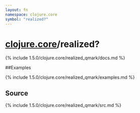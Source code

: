 ```yaml
---
layout: fn
namespace: clojure.core
symbol: "realized?"
---
```


# [clojure.core](../)/realized?

{% include 1.5.0/clojure.core/realized_qmark/docs.md %}

##Examples

{% include 1.5.0/clojure.core/realized_qmark/examples.md %}
## Source
{% include 1.5.0/clojure.core/realized_qmark/src.md %}

